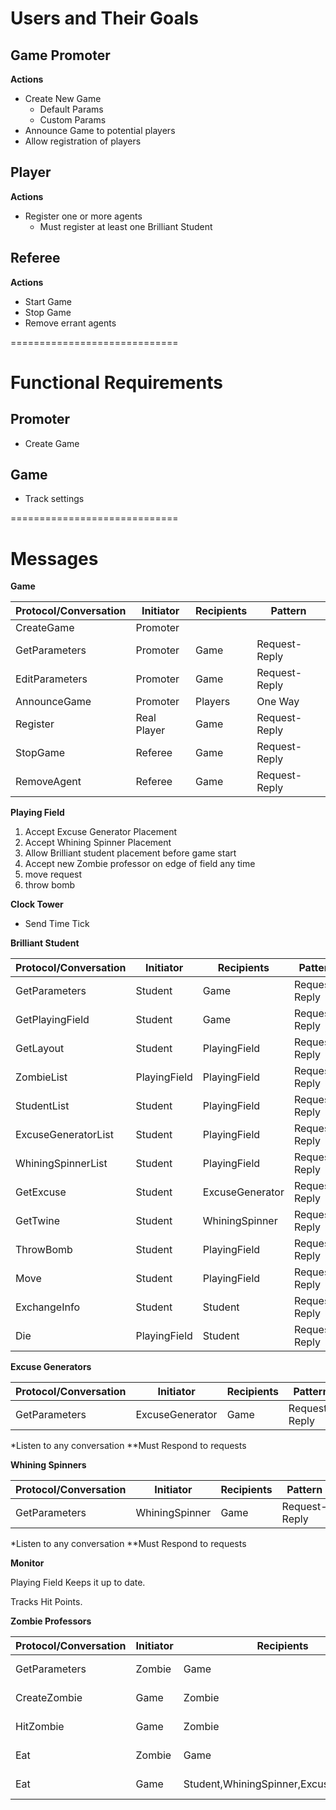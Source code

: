 Users and Their Goals
=====================

Game Promoter
-------------

**Actions**

* Create New Game
  * Default Params
  * Custom Params
* Announce Game to potential players
* Allow registration of players

Player
------

**Actions**

* Register one or more agents
  * Must register at least one Brilliant Student

Referee
-------

**Actions**

* Start Game
* Stop Game
* Remove errant agents

=============================

Functional Requirements
=======================

Promoter
--------

* Create Game

Game
----

* Track settings

=============================

Messages
========

**Game**

Protocol/Conversation | Initiator     | Recipients      | Pattern       |
--------------------- | ------------- | --------------- | ------------- |
CreateGame            | Promoter
GetParameters         | Promoter      | Game            | Request-Reply |
EditParameters        | Promoter      | Game            | Request-Reply |
AnnounceGame          | Promoter      | Players         | One Way       |
Register              | Real Player   | Game            | Request-Reply |
StopGame              | Referee       | Game            | Request-Reply |
RemoveAgent           | Referee       | Game            | Request-Reply |

**Playing Field**

1. Accept Excuse Generator Placement
2. Accept Whining Spinner Placement
3. Allow Brilliant student placement before game start
4. Accept new Zombie professor on edge of field any time
5. move request
6. throw bomb

**Clock Tower**

* Send Time Tick



**Brilliant Student**

Protocol/Conversation | Initiator     | Recipients      | Pattern       |
--------------------- | ------------- | --------------- | ------------- |
GetParameters         | Student       | Game            | Request-Reply |
GetPlayingField       | Student       | Game            | Request-Reply |
GetLayout             | Student       | PlayingField    | Request-Reply |
ZombieList            | PlayingField  | PlayingField    | Request-Reply |
StudentList           | Student       | PlayingField    | Request-Reply |
ExcuseGeneratorList   | Student       | PlayingField    | Request-Reply |
WhiningSpinnerList    | Student       | PlayingField    | Request-Reply |
GetExcuse             | Student       | ExcuseGenerator | Request-Reply |
GetTwine              | Student       | WhiningSpinner  | Request-Reply |
ThrowBomb             | Student       | PlayingField    | Request-Reply |
Move                  | Student       | PlayingField    | Request-Reply |
ExchangeInfo          | Student       | Student         | Request-Reply |
Die                   | PlayingField  | Student         | Request-Reply |


**Excuse Generators**

Protocol/Conversation | Initiator       | Recipients      | Pattern       |
--------------------- | --------------- | --------------- | ------------- |
GetParameters         | ExcuseGenerator | Game            | Request-Reply |

*Listen to any conversation
**Must Respond to requests



**Whining Spinners**

Protocol/Conversation | Initiator       | Recipients      | Pattern       |
--------------------- | --------------- | --------------- | ------------- |
GetParameters         | WhiningSpinner  | Game            | Request-Reply |

*Listen to any conversation
**Must Respond to requests



**Monitor**

Playing Field Keeps it up to date.

Tracks Hit Points.



**Zombie Professors**

Protocol/Conversation | Initiator     | Recipients      | Pattern       |
--------------------- | ------------- | --------------- | ------------- |
GetParameters         | Zombie        | Game            | Request-Reply |
CreateZombie          | Game          | Zombie          | Request-Reply |
HitZombie             | Game          | Zombie          | Request-Reply |
Eat                   | Zombie        | Game            | Request-Reply |
Eat                   | Game          | Student,WhiningSpinner,ExcuseGenerator | Request-Reply |
